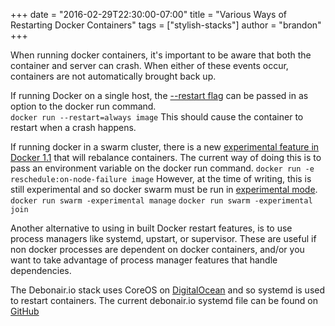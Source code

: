 +++
date = "2016-02-29T22:30:00-07:00"
title = "Various Ways of Restarting Docker Containers"
tags = ["stylish-stacks"]
author = "brandon"
+++

When running docker containers, it's important to be aware that both the container and server can crash. When either of these events occur, containers are not automatically brought back up.

If running Docker on a single host, the [--restart flag](https://docs.docker.com/engine/reference/run/#restart-policies-restart) can be passed in as option to the docker run command.	
`docker run --restart=always image`
This should cause the container to restart when a crash happens.

If running docker in a swarm cluster, there is a new [experimental feature in Docker 1.1](https://blog.docker.com/2016/02/docker-1-10/) that will rebalance containers. The current way of doing this is to pass an environment variable on the docker run command.
`docker run -e reschedule:on-node-failure image`
However, at the time of writing, this is still experimental and so docker swarm must be run in [experimental mode](https://github.com/docker/swarm/tree/master/experimental).
`docker run swarm -experimental manage`
`docker run swarm -experimental join`

Another alternative to using in built Docker restart features, is to use process managers like systemd, upstart, or supervisor. These are useful if non docker processes are dependent on docker containers, and/or you want to take advantage of process manager features that handle dependencies.

The Debonair.io stack uses CoreOS on [DigitalOcean](https://m.do.co/c/8e02ffbe63ad) and so systemd is used to restart containers. The current debonair.io systemd file can be found on [GitHub](https://github.com/debonairio/website/blob/089bb0731ff8f0df34161177bb004cbe520345d4/coreos/debonair.io.website.service)